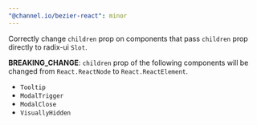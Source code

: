 ```yaml
---
"@channel.io/bezier-react": minor
---
```


Correctly change `children` prop on components that pass `children` prop directly to radix-ui `Slot`.

**BREAKING_CHANGE**: `children` prop of the following components will be changed from `React.ReactNode` to `React.ReactElement`.

- `Tooltip`
- `ModalTrigger`
- `ModalClose`
- `VisuallyHidden`
